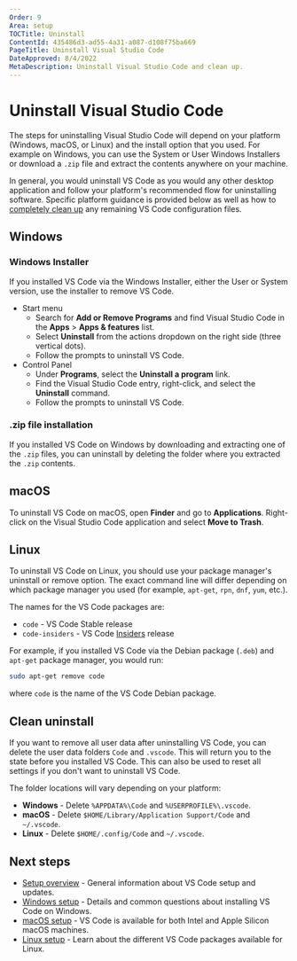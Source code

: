 ```yaml
---
Order: 9
Area: setup
TOCTitle: Uninstall
ContentId: 435486d3-ad55-4a31-a087-d108f75ba669
PageTitle: Uninstall Visual Studio Code
DateApproved: 8/4/2022
MetaDescription: Uninstall Visual Studio Code and clean up.
---
```

# Uninstall Visual Studio Code

The steps for uninstalling Visual Studio Code will depend on your platform (Windows, macOS, or Linux) and the install option that you used. For example on Windows, you can use the System or User Windows Installers or download a `.zip` file and extract the contents anywhere on your machine.

In general, you would uninstall VS Code as you would any other desktop application and follow your platform's recommended flow for uninstalling software. Specific platform guidance is provided below as well as how to [completely clean up](#clean-uninstall) any remaining VS Code configuration files.

## Windows

### Windows Installer

If you installed VS Code via the Windows Installer, either the User or System version, use the installer to remove VS Code.

* Start menu
  * Search for **Add or Remove Programs** and find Visual Studio Code in the **Apps** > **Apps & features** list.
  * Select **Uninstall** from the actions dropdown on the right side (three vertical dots).
  * Follow the prompts to uninstall VS Code.
* Control Panel
  * Under **Programs**, select the **Uninstall a program** link.
  * Find the Visual Studio Code entry, right-click, and select the **Uninstall** command.
  * Follow the prompts to uninstall VS Code.

### .zip file installation

If you installed VS Code on Windows by downloading and extracting one of the `.zip` files, you can uninstall by deleting the folder where you extracted the `.zip` contents.

## macOS

To uninstall VS Code on macOS, open **Finder** and go to **Applications**. Right-click on the Visual Studio Code application and select **Move to Trash**.

## Linux

To uninstall VS Code on Linux, you should use your package manager's uninstall or remove option. The exact command line will differ depending on which package manager you used (for example, `apt-get`, `rpn`, `dnf`, `yum`, etc.).

The names for the VS Code packages are:

* `code` - VS Code Stable release
* `code-insiders` - VS Code [Insiders](/insiders) release

For example, if you installed VS Code via the Debian package (`.deb`) and `apt-get` package manager, you would run:

```bash
sudo apt-get remove code
```

where `code` is the name of the VS Code Debian package.

## Clean uninstall

If you want to remove all user data after uninstalling VS Code, you can delete the user data folders `Code` and `.vscode`. This will return you to the state before you installed VS Code. This can also be used to reset all settings if you don't want to uninstall VS Code.

The folder locations will vary depending on your platform:

* **Windows** - Delete `%APPDATA%\Code` and `%USERPROFILE%\.vscode`.
* **macOS** - Delete `$HOME/Library/Application Support/Code` and `~/.vscode`.
* **Linux** - Delete `$HOME/.config/Code` and `~/.vscode`.

## Next steps

* [Setup overview](/docs/setup/setup-overview.md) - General information about VS Code setup and updates.
* [Windows setup](/docs/setup/windows.md) - Details and common questions about installing VS Code on Windows.
* [macOS setup](/docs/setup/mac.md) - VS Code is available for both Intel and Apple Silicon macOS machines.
* [Linux setup](/docs/setup/linux.md) - Learn about the different VS Code packages available for Linux.
